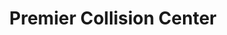 ---
title: "Premier Collision Center"
url: /denver/premier-collision-center/
shop: Autowerkstatt
---